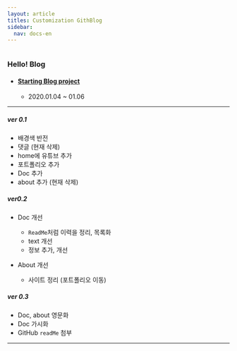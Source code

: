 ```yaml
---
layout: article
titles: Customization GithBlog
sidebar:
  nav: docs-en
---
```


<img class="image image--xl" src=""/>



###  Hello! Blog



+ #### [Starting Blog project](https://github.com/dongsub-joung/dongsub-joung.github.io)
  + 2020.01.04 ~ 01.06




---

##### ver	0.1

+ 배경색 반전
+ 댓글 (현재 삭제)
+ home에 유튜브 추가
+ 포트폴리오 추가
+ Doc 추가
+ about 추가 (현재 삭제)
  



##### ver0.2

+ Doc 개선
  + `ReadMe`처럼 이력을 정리, 목록화
  + text 개선
  + 정보 추가, 개선

+ About 개선
  + 사이트 정리 (포트폴리오 이동)



##### ver	0.3

+ Doc, about 영문화
+ Doc 가시화
+ GitHub `readMe` 첨부

---